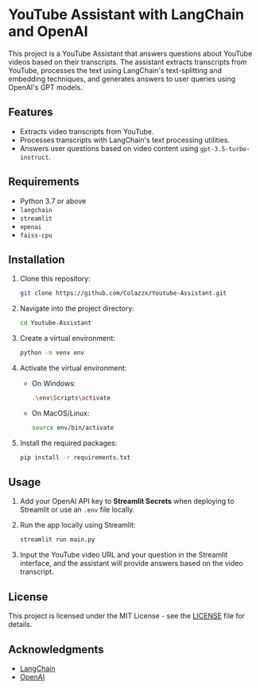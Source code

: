# YouTube Assistant with LangChain and OpenAI

This project is a YouTube Assistant that answers questions about YouTube videos based on their transcripts. The assistant extracts transcripts from YouTube, processes the text using LangChain's text-splitting and embedding techniques, and generates answers to user queries using OpenAI's GPT models.

## Features
- Extracts video transcripts from YouTube.
- Processes transcripts with LangChain's text processing utilities.
- Answers user questions based on video content using `gpt-3.5-turbo-instruct`.

## Requirements
- Python 3.7 or above
- `langchain`
- `streamlit`
- `openai`
- `faiss-cpu`

## Installation

1. Clone this repository:

    ```bash
    git clone https://github.com/Colazzx/Youtube-Assistant.git
    ```

2. Navigate into the project directory:

    ```bash
    cd Youtube-Assistant
    ```

3. Create a virtual environment:

    ```bash
    python -m venv env
    ```

4. Activate the virtual environment:

    - On Windows:
      ```bash
      .\env\Scripts\activate
      ```
    - On MacOS/Linux:
      ```bash
      source env/bin/activate
      ```

5. Install the required packages:

    ```bash
    pip install -r requirements.txt
    ```

## Usage

1. Add your OpenAI API key to **Streamlit Secrets** when deploying to Streamlit or use an `.env` file locally.

2. Run the app locally using Streamlit:

    ```bash
    streamlit run main.py
    ```

3. Input the YouTube video URL and your question in the Streamlit interface, and the assistant will provide answers based on the video transcript.

## License

This project is licensed under the MIT License - see the [LICENSE](LICENSE) file for details.

## Acknowledgments

- [LangChain](https://github.com/hwchase17/langchain)
- [OpenAI](https://openai.com)
